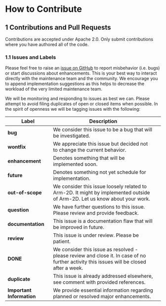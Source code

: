 # How to Contribute

## 1 Contributions and Pull Requests

Contributions are accepted under Apache 2.0. Only submit contributions where you have authored all of the code.

### 1.1 Issues and Labels

Please feel free to raise an [issue on GitHub](https://github.com/ARM-software/Arm-2D/issues) to report misbehavior (i.e. bugs) or start discussions about enhancements. This is your best way to interact directly with the maintenance team and the community. We encourage you to append implementation suggestions as this helps to decrease the workload of the very limited maintenance team.

We will be monitoring and responding to issues as best we can. Please attempt to avoid filing duplicates of open or closed items when possible. In the spirit of openness we will be tagging issues with the following:

| Label                     | Description                                                  |      |
| ------------------------- | ------------------------------------------------------------ | ---- |
| **bug**                   | We consider this issue to be a bug that will be investigated. |      |
| **wontfix**               | We appreciate this issue but decided not to change the current behavior. |      |
| **enhancement**           | Denotes something that will be implemented soon.             |      |
| **future**                | Denotes something not yet schedule for implementation.       |      |
| **out-of-scope**          | We consider this issue loosely related to Arm-2D. It might by implemented outside of Arm-2D. Let us know about your work. |      |
| **question**              | We have further questions to this issue. Please review and provide feedback. |      |
| **documentation**         | This issue is a documentation flaw that will be improved in future. |      |
| **review**                | This issue is under review. Please be patient.               |      |
| **DONE**                  | We consider this issue as resolved - please review and close it. In case of no further activity this issues will be closed after a week. |      |
| **duplicate**             | This issue is already addressed elsewhere, see comment with provided references. |      |
| **Important Information** | We provide essential information regarding planned or resolved major enhancements. |      |

